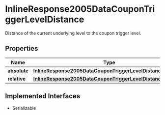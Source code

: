 

# InlineResponse2005DataCouponTriggerLevelDistance

Distance of the current underlying level to the coupon trigger level.

## Properties

Name | Type | Description | Notes
------------ | ------------- | ------------- | -------------
**absolute** | [**InlineResponse2005DataCouponTriggerLevelDistanceAbsolute**](InlineResponse2005DataCouponTriggerLevelDistanceAbsolute.md) |  |  [optional]
**relative** | [**InlineResponse2005DataCouponTriggerLevelDistanceRelative**](InlineResponse2005DataCouponTriggerLevelDistanceRelative.md) |  |  [optional]


## Implemented Interfaces

* Serializable


